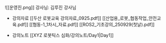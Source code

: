 ![[운영진.png]]
강사님: 김루진 강사님

- 강의자료
	[[두산 로봇교육 강의자료_0925.pdf]]
	[[산업용_로봇_협동작업_안전교육.pdf]]
	[[협동-1_1차시_자료.pdf]]
	[[ROS2_기초강의_250929(첫날).pdf]]

- 강의노트
	[[XYZ 로봇틱스 심화/강의노트/Day1|Day1]]
